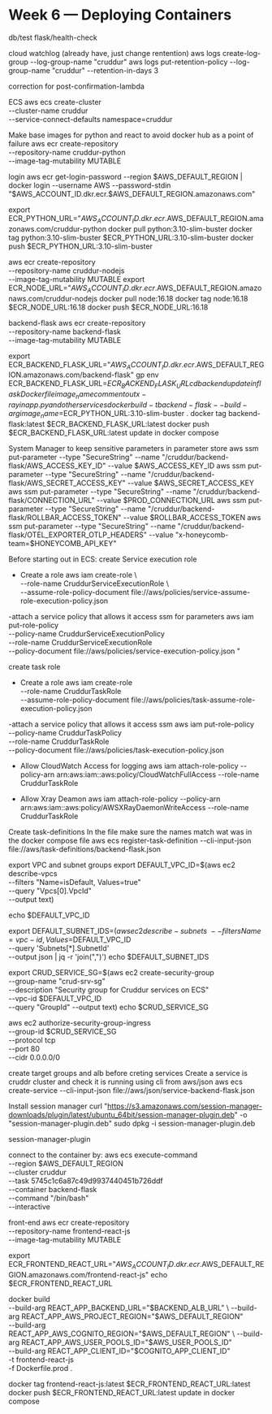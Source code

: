 # Week 6 — Deploying Containers

db/test
flask/health-check

cloud watchlog (already have, just change rentention)
aws logs create-log-group --log-group-name "cruddur"
aws logs put-retention-policy --log-group-name "cruddur" --retention-in-days 3

correction for post-confirmation-lambda

ECS
aws ecs create-cluster \
--cluster-name cruddur \
--service-connect-defaults namespace=cruddur

Make base images for python and react to avoid docker hub as a point of failure
aws ecr create-repository \
  --repository-name cruddur-python \
  --image-tag-mutability MUTABLE

login
aws ecr get-login-password --region $AWS_DEFAULT_REGION | docker login --username AWS --password-stdin "$AWS_ACCOUNT_ID.dkr.ecr.$AWS_DEFAULT_REGION.amazonaws.com"

export ECR_PYTHON_URL="$AWS_ACCOUNT_ID.dkr.ecr.$AWS_DEFAULT_REGION.amazonaws.com/cruddur-python
docker pull python:3.10-slim-buster
docker tag python:3.10-slim-buster $ECR_PYTHON_URL:3.10-slim-buster
docker push $ECR_PYTHON_URL:3.10-slim-buster


aws ecr create-repository \
  --repository-name cruddur-nodejs \
  --image-tag-mutability MUTABLE
export ECR_NODE_URL="$AWS_ACCOUNT_ID.dkr.ecr.$AWS_DEFAULT_REGION.amazonaws.com/cruddur-nodejs
docker pull node:16.18
docker tag node:16.18 $ECR_NODE_URL:16.18
docker push $ECR_NODE_URL:16.18


backend-flask
aws ecr create-repository \
  --repository-name backend-flask \
  --image-tag-mutability MUTABLE

export ECR_BACKEND_FLASK_URL="$AWS_ACCOUNT_ID.dkr.ecr.$AWS_DEFAULT_REGION.amazonaws.com/backend-flask"
gp env ECR_BACKEND_FLASK_URL=$ECR_BACKEND_FLASK_URL
cd  backend
update in flask Dockerfile image_name
comment out x-ray in app.py and other services
docker build -t backend-flask --build-arg image_name=$ECR_PYTHON_URL:3.10-slim-buster .
docker tag backend-flask:latest $ECR_BACKEND_FLASK_URL:latest
docker push $ECR_BACKEND_FLASK_URL:latest
update in docker compose

System Manager to keep sensitive parameters in parameter store
aws ssm put-parameter --type "SecureString" --name "/cruddur/backend-flask/AWS_ACCESS_KEY_ID" --value $AWS_ACCESS_KEY_ID
aws ssm put-parameter --type "SecureString" --name "/cruddur/backend-flask/AWS_SECRET_ACCESS_KEY" --value $AWS_SECRET_ACCESS_KEY
aws ssm put-parameter --type "SecureString" --name "/cruddur/backend-flask/CONNECTION_URL" --value $PROD_CONNECTION_URL
aws ssm put-parameter --type "SecureString" --name "/cruddur/backend-flask/ROLLBAR_ACCESS_TOKEN" --value $ROLLBAR_ACCESS_TOKEN
aws ssm put-parameter --type "SecureString" --name "/cruddur/backend-flask/OTEL_EXPORTER_OTLP_HEADERS" --value "x-honeycomb-team=$HONEYCOMB_API_KEY"



Before starting out in ECS: 
create Service execution role
- Create a role 
aws iam create-role \    
--role-name CruddurServiceExecutionRole  \   
--assume-role-policy-document file://aws/policies/service-assume-role-execution-policy.json

-attach a service policy that allows it access ssm for parameters
aws iam put-role-policy \
  --policy-name CruddurServiceExecutionPolicy \
  --role-name CruddurServiceExecutionRole \
  --policy-document file://aws/policies/service-execution-policy.json
"


create task role 
- Create a role 
aws iam create-role \
--role-name CruddurTaskRole \
--assume-role-policy-document file://aws/policies/task-assume-role-execution-policy.json

-attach a service policy that allows it access ssm
aws iam put-role-policy \
  --policy-name CruddurTaskPolicy \
  --role-name CruddurTaskRole \
  --policy-document file://aws/policies/task-execution-policy.json


- Allow CloudWatch Access for logging
aws iam attach-role-policy --policy-arn arn:aws:iam::aws:policy/CloudWatchFullAccess --role-name CruddurTaskRole

- Allow Xray Deamon
aws iam attach-role-policy --policy-arn arn:aws:iam::aws:policy/AWSXRayDaemonWriteAccess --role-name CruddurTaskRole


Create task-definitions
In the file make sure the names match wat was in the docker compose file 
aws ecs register-task-definition --cli-input-json file://aws/task-definitions/backend-flask.json

export VPC and subnet groups
export DEFAULT_VPC_ID=$(aws ec2 describe-vpcs \
--filters "Name=isDefault, Values=true" \
--query "Vpcs[0].VpcId" \
--output text)

echo $DEFAULT_VPC_ID

export DEFAULT_SUBNET_IDS=$(aws ec2 describe-subnets  \
 --filters Name=vpc-id,Values=$DEFAULT_VPC_ID \
 --query 'Subnets[*].SubnetId' \
 --output json | jq -r 'join(",")')
echo $DEFAULT_SUBNET_IDS

export CRUD_SERVICE_SG=$(aws ec2 create-security-group \
  --group-name "crud-srv-sg" \
  --description "Security group for Cruddur services on ECS" \
  --vpc-id $DEFAULT_VPC_ID \
  --query "GroupId" --output text)
echo $CRUD_SERVICE_SG



aws ec2 authorize-security-group-ingress \
  --group-id $CRUD_SERVICE_SG \
  --protocol tcp \
  --port 80 \
  --cidr 0.0.0.0/0


create target groups and alb before creting services
Create a service is cruddr cluster and check it is running using cli from aws/json
aws ecs create-service --cli-input-json file://aws/json/service-backend-flask.json


Install session manager
curl "https://s3.amazonaws.com/session-manager-downloads/plugin/latest/ubuntu_64bit/session-manager-plugin.deb" -o "session-manager-plugin.deb"
sudo dpkg -i session-manager-plugin.deb

session-manager-plugin

connect to the container by:
aws ecs execute-command  \
--region $AWS_DEFAULT_REGION \
--cluster cruddur \
--task 5745c1c6a87c49d9937440451b726ddf \
--container backend-flask \
--command "/bin/bash" \
--interactive



front-end
aws ecr create-repository \
  --repository-name frontend-react-js \
  --image-tag-mutability MUTABLE

export ECR_FRONTEND_REACT_URL="$AWS_ACCOUNT_ID.dkr.ecr.$AWS_DEFAULT_REGION.amazonaws.com/frontend-react-js"
echo $ECR_FRONTEND_REACT_URL

docker build \
--build-arg REACT_APP_BACKEND_URL="$BACKEND_ALB_URL" \
--build-arg REACT_APP_AWS_PROJECT_REGION="$AWS_DEFAULT_REGION" \
--build-arg REACT_APP_AWS_COGNITO_REGION="$AWS_DEFAULT_REGION" \
--build-arg REACT_APP_AWS_USER_POOLS_ID="$AWS_USER_POOLS_ID" \
--build-arg REACT_APP_CLIENT_ID="$COGNITO_APP_CLIENT_ID" \
-t frontend-react-js \
-f Dockerfile.prod .

docker tag frontend-react-js:latest $ECR_FRONTEND_REACT_URL:latest
docker push $ECR_FRONTEND_REACT_URL:latest
update in docker compose

